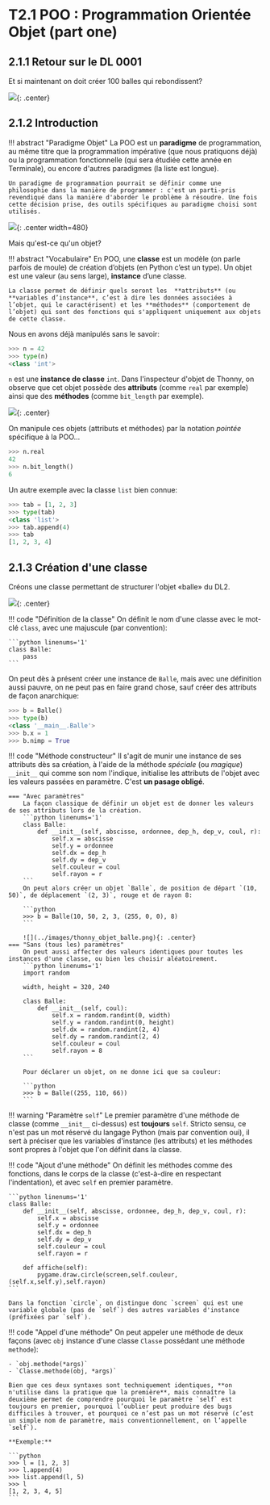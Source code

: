 # T2.1 POO : Programmation Orientée Objet (part one)

## 2.1.1 Retour sur le DL 0001

Et si maintenant on doit créer 100 balles qui rebondissent?

![](../images/balles.gif){: .center} 





## 2.1.2 Introduction

!!! abstract "Paradigme Objet"
    La POO est un **paradigme** de programmation, au même titre que la programmation impérative (que nous pratiquons déjà) ou la programmation fonctionnelle (qui sera étudiée cette année en Terminale), ou encore d'autres paradigmes (la liste est longue).

    Un paradigme de programmation pourrait se définir comme une philosophie dans la manière de programmer : c'est un parti-pris revendiqué dans la manière d'aborder le problème à résoudre. Une fois cette décision prise, des outils spécifiques au paradigme choisi sont utilisés. 

![](../images/meme_object.jpg){: .center width=480} 

Mais qu'est-ce qu'un objet? 

!!! abstract "Vocabulaire"
    En POO, une **classe** est un modèle (on parle parfois de moule) de création d’objets (en Python c’est un
    type). Un objet est une valeur (au sens large), **instance** d’une classe.
    
    La classe permet de définir quels seront les  **attributs** (ou **variables d’instance**, c’est à dire les données associées à l’objet, qui le caractérisent) et les **méthodes** (comportement de l’objet) qui sont des fonctions qui s'appliquent uniquement aux objets de cette classe.

Nous en avons déjà manipulés sans le savoir:

```python
>>> n = 42
>>> type(n)
<class 'int'>
```

`n` est une **instance de classe**  `int`. Dans l'inspecteur d'objet de Thonny, on observe que cet objet possède des **attributs** (comme `real` par exemple) ainsi que des **méthodes** (comme `bit_length` par exemple). 

![](../images/thonny_objet.png){: .center} 

On manipule ces objets (attributs et méthodes) par la notation 
*pointée* spécifique à la POO...

```python
>>> n.real
42
>>> n.bit_length()
6
```

Un autre exemple avec la classe `list` bien connue:

```python 
>>> tab = [1, 2, 3]
>>> type(tab)
<class 'list'>
>>> tab.append(4)
>>> tab
[1, 2, 3, 4]
```

## 2.1.3 Création d'une classe

Créons une classe permettant de structurer l'objet «balle» du DL2.

![](../images/classe_balle.png){: .center} 

!!! code "Définition de la classe"
    On définit le nom d'une classe avec le mot-clé `class`, avec une majuscule (par convention):

    ```python linenums='1'
    class Balle:
        pass
    ```
    
On peut dès à présent créer une instance de `Balle`, mais avec une définition aussi pauvre, on ne peut pas en faire grand chose, sauf créer des attributs de façon anarchique:

```python
>>> b = Balle()
>>> type(b)
<class '__main__.Balle'>
>>> b.x = 1
>>> b.nimp = True
```

!!! code "Méthode constructeur"
    Il s'agit de munir une instance de ses attributs dès sa création, à l'aide de la méthode *spéciale* (ou *magique*) `__init__` qui comme son nom l'indique, initialise les attributs de l'objet avec les valeurs passées en paramètre. C'est **un pasage obligé**.

    === "Avec paramètres"
        La façon classique de définir un objet est de donner les valeurs de ses attributs lors de la création.
        ```python linenums='1'
        class Balle:
            def __init__(self, abscisse, ordonnee, dep_h, dep_v, coul, r):
                self.x = abscisse
                self.y = ordonnee
                self.dx = dep_h
                self.dy = dep_v
                self.couleur = coul
                self.rayon = r
        ```
        On peut alors créer un objet `Balle`, de position de départ `(10, 50)`, de déplacement `(2, 3)`, rouge et de rayon 8:

        ```python
        >>> b = Balle(10, 50, 2, 3, (255, 0, 0), 8)
        ```
        
        ![](../images/thonny_objet_balle.png){: .center} 
    === "Sans (tous les) paramètres"
        On peut aussi affecter des valeurs identiques pour toutes les instances d'une classe, ou bien les choisir aléatoirement.
        ```python linenums='1'
        import random
        
        width, height = 320, 240

        class Balle:
            def __init__(self, coul):
                self.x = random.randint(0, width)
                self.y = random.randint(0, height)
                self.dx = random.randint(2, 4)
                self.dy = random.randint(2, 4)
                self.couleur = coul
                self.rayon = 8
        ```

        Pour déclarer un objet, on ne donne ici que sa couleur:

        ```python 
        >>> b = Balle((255, 110, 66))
        ```

!!! warning "Paramètre `self`"
    Le premier paramètre d'une méthode de classe (comme `__init__` ci-dessus) est **toujours** `self`. Stricto sensu, ce n'est pas un mot réservé du langage Python (mais par convention oui), il sert à préciser que les variables d'instance (les attributs) et les méthodes sont propres à l'objet que l'on définit dans la classe. 

!!! code "Ajout d'une méthode"
    On définit les méthodes comme des fonctions, dans le corps de la classe (c'est-à-dire en respectant l'indentation), et avec `self` en premier paramètre.
    
    ```python linenums='1'
    class Balle:
        def __init__(self, abscisse, ordonnee, dep_h, dep_v, coul, r):
            self.x = abscisse
            self.y = ordonnee
            self.dx = dep_h
            self.dy = dep_v
            self.couleur = coul
            self.rayon = r
        
        def affiche(self):
            pygame.draw.circle(screen,self.couleur,(self.x,self.y),self.rayon) 
    ```

    Dans la fonction `circle`, on distingue donc `screen` qui est une variable globale (pas de `self`) des autres variables d'instance (préfixées par `self`).

!!! code "Appel d'une méthode"
    On peut appeler une méthode de deux façons (avec `obj` instance d'une classe `Classe` possédant une méthode `methode`):

    - `obj.methode(*args)`
    - `Classe.methode(obj, *args)`

    Bien que ces deux syntaxes sont techniquement identiques, **on n'utilise dans la pratique que la première**, mais connaître la deuxième permet de comprendre pourquoi le paramètre `self` est toujours en premier, pourquoi l’oublier peut produire des bugs difficiles à trouver, et pourquoi ce n’est pas un mot réservé (c’est un simple nom de paramètre, mais conventionnellement, on l’appelle `self`).

    **Exemple:**

    ```python
    >>> l = [1, 2, 3]
    >>> l.append(4)
    >>> list.append(l, 5)
    >>> l
    [1, 2, 3, 4, 5]
    ```
    